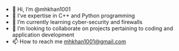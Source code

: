 - 👋 Hi, I’m @mhkhan1001
- 👀 I’ve expertise in C++ and Python programming
- 🌱 I’m currently learning cyber-security and firewalls
- 💞️ I’m looking to collaborate on projects pertaining to coding and application development
- 📫 How to reach me mhkhan1001@gmail.com

<!---
mhkhan1001/mhkhan1001 is a ✨ special ✨ repository because its `README.md` (this file) appears on your GitHub profile.
You can click the Preview link to take a look at your changes.
--->
